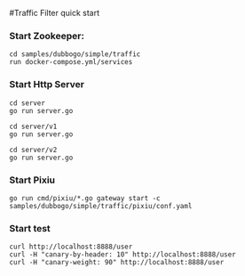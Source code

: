 #Traffic Filter quick start 
### Start Zookeeper:
```shell
cd samples/dubbogo/simple/traffic
run docker-compose.yml/services
```
### Start Http Server
```shell
cd server
go run server.go
```
```shell
cd server/v1
go run server.go
```
```shell
cd server/v2
go run server.go
```

### Start Pixiu
```shell
go run cmd/pixiu/*.go gateway start -c samples/dubbogo/simple/traffic/pixiu/conf.yaml
```
### Start test
```shell
curl http://localhost:8888/user
curl -H "canary-by-header: 10" http://localhost:8888/user
curl -H "canary-weight: 90" http://localhost:8888/user
```
